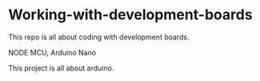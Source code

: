 # Working-with-development-boards
This repo is all about coding with development boards.

NODE MCU, Arduino Nano

This project is all about arduino.

